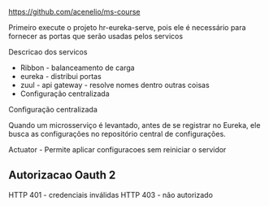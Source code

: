 https://github.com/acenelio/ms-course

Primeiro execute o projeto hr-eureka-serve, pois ele é necessário para fornecer as portas que serão usadas pelos servicos

Descricao dos servicos
- Ribbon - balanceamento de carga
- eureka - distribui portas
- zuul - api gateway - resolve nomes dentro outras coisas
- Configuração centralizada


Configuração centralizada

Quando um microsserviço é levantado, antes de se registrar no Eureka, ele busca as configurações no repositório central de configurações.

Actuator - Permite aplicar configuracoes sem reiniciar o servidor


## Autorizacao Oauth 2
HTTP 401 - credenciais inválidas
HTTP 403 - não autorizado
